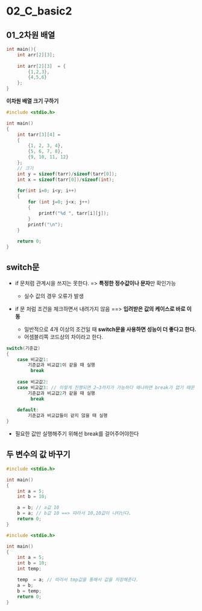 # 02_C_basic2



## 01_2차원 배열

```c
int main(){
    int arr[2][3];
    
    int arr[2][3]  = {
        {1,2,3},
        {4,5,6}
    };
}
```

**이차원 배열 크기 구하기**

```c
#include <stdio.h>

int main()
{
	int tarr[3][4] =
	{
		{1, 2, 3, 4},
		{5, 6, 7, 8},
		{9, 10, 11, 12}
	};
    // 크기
	int y = sizeof(tarr)/sizeof(tarr[0]);
	int x = sizeof(tarr[0])/sizeof(int);
		
	for(int i=0; i<y; i++)
	{
		for (int j=0; j<x; j++)
		{
			printf("%d ", tarr[i][j]);
		}
		printf("\n");
	}
	
	return 0;
}
```





## switch문

- if 문처럼 관계시을 쓰지는 못한다. => **특정한 정수값이나 문자**만 확인가능
  - 실수 값의 경우 오류가 발생

- if 문 처럼 조건을 체크하면서 내려가지 않음  ==> **입려받은 값의 케이스로 바로 이동**
  - 일반적으로 4개 이상의 조건일 때 **switch문을 사용하면 성능이 더 좋다고 한다.**
  - 어셈블리쪽 코드상의 차이라고 한다.

```c
switch(기준값)
{
	case 비교값1:
		기준값과 비교값1이 같을 때 실행
         break
            
	case 비교값2:
    case 비교값3: // 이렇게 진행되면 2~3까지가 가능하다 왜냐하면 break가 없기 때문
		기준값과 비교값2가 같을 때 실행
         break
	
	default:
		기준값과 비교값들이 같지 않을 때 실행
}
```

- 필요한 값만 실행해주기 위해선 break를 걸어주어야한다 



## 두 변수의 값 바꾸기

```c
#include <stdio.h>

int main()
{
	int a = 5;
	int b = 10;

	a = b; // a값 10
	b = a; // b값 10 ==> 따라서 10,10값이 나타난다.
	return 0;
}
```

```c
#include <stdio.h>

int main()
{
	int a = 5;
	int b = 10;
	int temp;

	temp  = a; // 따라서 tmp값을 통해서 값을 저장해준다.
	a = b;
	b = temp;
	return 0;
}
```




































